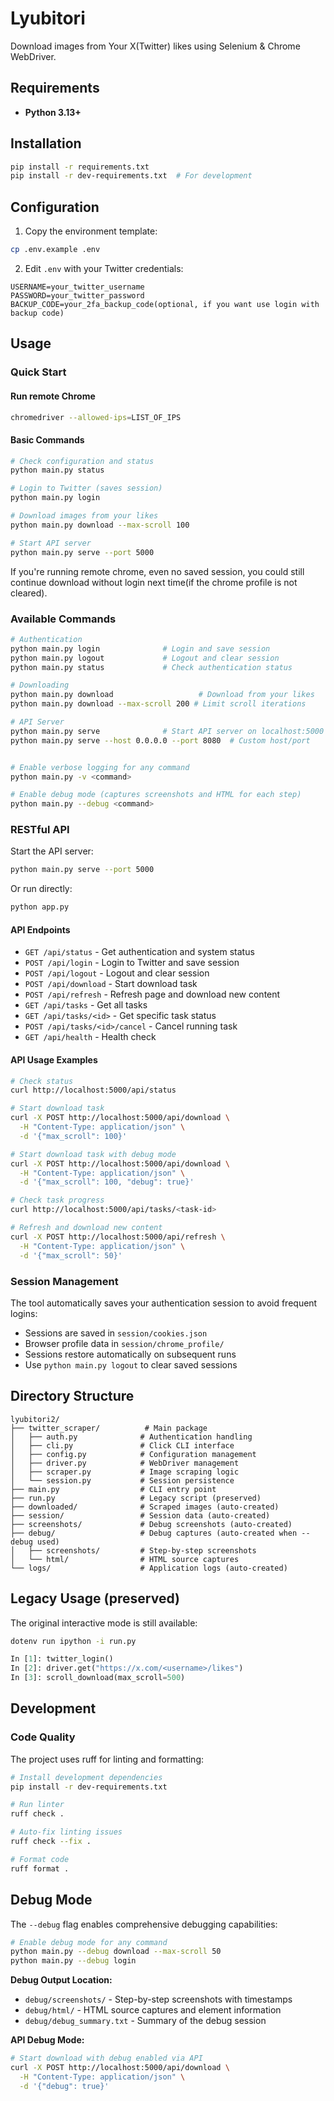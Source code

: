 # Lyubitori

Download images from Your X(Twitter) likes using Selenium & Chrome WebDriver.

## Requirements

- **Python 3.13+**

## Installation

```bash
pip install -r requirements.txt
pip install -r dev-requirements.txt  # For development
```

## Configuration

1. Copy the environment template:
```bash
cp .env.example .env
```

2. Edit `.env` with your Twitter credentials:
```env
USERNAME=your_twitter_username
PASSWORD=your_twitter_password
BACKUP_CODE=your_2fa_backup_code(optional, if you want use login with backup code)
```

## Usage

### Quick Start

#### Run remote Chrome

```bash
chromedriver --allowed-ips=LIST_OF_IPS
```

#### Basic Commands

```bash
# Check configuration and status
python main.py status

# Login to Twitter (saves session)
python main.py login

# Download images from your likes
python main.py download --max-scroll 100

# Start API server
python main.py serve --port 5000
```

If you're running remote chrome, even no saved session, you could still continue download without login next time(if the chrome profile is not cleared).

### Available Commands

```bash
# Authentication
python main.py login              # Login and save session
python main.py logout             # Logout and clear session
python main.py status             # Check authentication status

# Downloading
python main.py download                   # Download from your likes
python main.py download --max-scroll 200 # Limit scroll iterations

# API Server
python main.py serve              # Start API server on localhost:5000
python main.py serve --host 0.0.0.0 --port 8080  # Custom host/port


# Enable verbose logging for any command
python main.py -v <command>

# Enable debug mode (captures screenshots and HTML for each step)
python main.py --debug <command>
```

### RESTful API

Start the API server:
```bash
python main.py serve --port 5000
```

Or run directly:
```bash
python app.py
```

#### API Endpoints

- `GET /api/status` - Get authentication and system status
- `POST /api/login` - Login to Twitter and save session
- `POST /api/logout` - Logout and clear session
- `POST /api/download` - Start download task
- `POST /api/refresh` - Refresh page and download new content
- `GET /api/tasks` - Get all tasks
- `GET /api/tasks/<id>` - Get specific task status
- `POST /api/tasks/<id>/cancel` - Cancel running task
- `GET /api/health` - Health check

#### API Usage Examples

```bash
# Check status
curl http://localhost:5000/api/status

# Start download task
curl -X POST http://localhost:5000/api/download \
  -H "Content-Type: application/json" \
  -d '{"max_scroll": 100}'

# Start download task with debug mode
curl -X POST http://localhost:5000/api/download \
  -H "Content-Type: application/json" \
  -d '{"max_scroll": 100, "debug": true}'

# Check task progress
curl http://localhost:5000/api/tasks/<task-id>

# Refresh and download new content
curl -X POST http://localhost:5000/api/refresh \
  -H "Content-Type: application/json" \
  -d '{"max_scroll": 50}'
```

### Session Management

The tool automatically saves your authentication session to avoid frequent logins:

- Sessions are saved in `session/cookies.json`
- Browser profile data in `session/chrome_profile/`
- Sessions restore automatically on subsequent runs
- Use `python main.py logout` to clear saved sessions

## Directory Structure

```
lyubitori2/
├── twitter_scraper/          # Main package
│   ├── auth.py              # Authentication handling
│   ├── cli.py               # Click CLI interface
│   ├── config.py            # Configuration management
│   ├── driver.py            # WebDriver management
│   ├── scraper.py           # Image scraping logic
│   └── session.py           # Session persistence
├── main.py                  # CLI entry point
├── run.py                   # Legacy script (preserved)
├── downloaded/              # Scraped images (auto-created)
├── session/                 # Session data (auto-created)
├── screenshots/             # Debug screenshots (auto-created)
├── debug/                   # Debug captures (auto-created when --debug used)
│   ├── screenshots/         # Step-by-step screenshots
│   └── html/                # HTML source captures
└── logs/                    # Application logs (auto-created)
```

## Legacy Usage (preserved)

The original interactive mode is still available:

```bash
dotenv run ipython -i run.py
```

```python
In [1]: twitter_login()
In [2]: driver.get("https://x.com/<username>/likes") 
In [3]: scroll_download(max_scroll=500)
```

## Development

### Code Quality

The project uses ruff for linting and formatting:

```bash
# Install development dependencies
pip install -r dev-requirements.txt

# Run linter
ruff check .

# Auto-fix linting issues
ruff check --fix .

# Format code
ruff format .
```

## Debug Mode

The `--debug` flag enables comprehensive debugging capabilities:

```bash
# Enable debug mode for any command
python main.py --debug download --max-scroll 50
python main.py --debug login
```

**Debug Output Location:**
- `debug/screenshots/` - Step-by-step screenshots with timestamps
- `debug/html/` - HTML source captures and element information
- `debug/debug_summary.txt` - Summary of the debug session

**API Debug Mode:**
```bash
# Start download with debug enabled via API
curl -X POST http://localhost:5000/api/download \
  -H "Content-Type: application/json" \
  -d '{"debug": true}'
```

